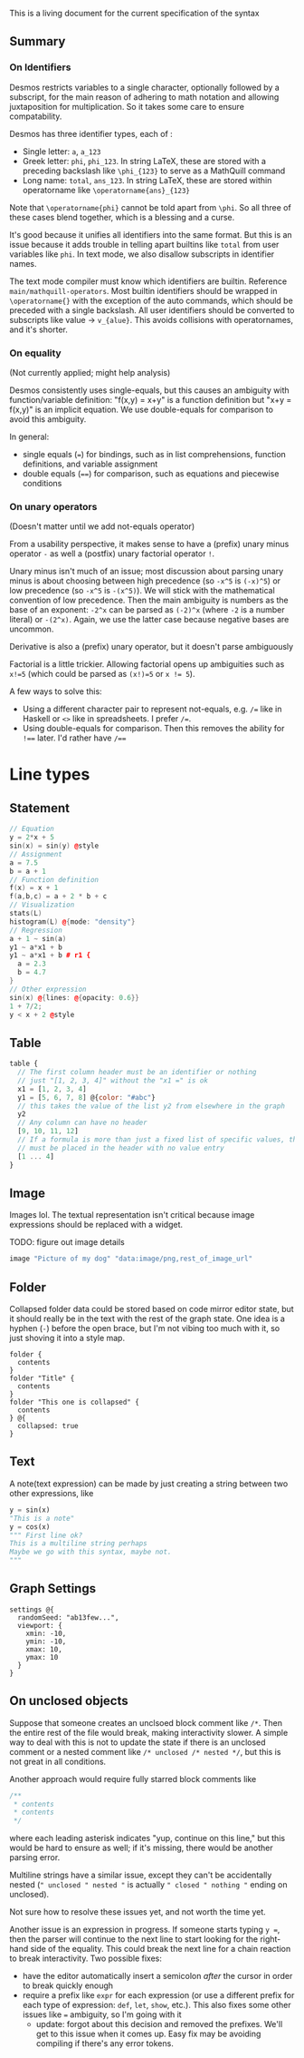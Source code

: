 This is a living document for the current specification of the syntax

## Summary

### On Identifiers

Desmos restricts variables to a single character, optionally followed by a subscript, for the main reason of adhering to math notation and allowing juxtaposition for multiplication. So it takes some care to ensure compatability.

Desmos has three identifier types, each of :

- Single letter: `a`, `a_123`
- Greek letter: `phi`, `phi_123`. In string LaTeX, these are stored with a preceding backslash like `\phi_{123}` to serve as a MathQuill command
- Long name: `total`, `ans_123`. In string LaTeX, these are stored within operatorname like `\operatorname{ans}_{123}`

Note that `\operatorname{phi}` cannot be told apart from `\phi`. So all three of these cases blend together, which is a blessing and a curse.

It's good because it unifies all identifiers into the same format. But this is an issue because it adds trouble in telling apart builtins like `total` from user variables like `phi`. In text mode, we also disallow subscripts in identifier names.

The text mode compiler must know which identifiers are builtin. Reference `main/mathquill-operators`. Most builtin identifiers should be wrapped in `\operatorname{}` with the exception of the auto commands, which should be preceded with a single backslash. All user identifiers should be converted to subscripts like value → `v_{alue}`. This avoids collisions with operatornames, and it's shorter.

### On equality

(Not currently applied; might help analysis)

Desmos consistently uses single-equals, but this causes an ambiguity with function/variable definition: "f(x,y) = x+y" is a function definition but "x+y = f(x,y)" is an implicit equation. We use double-equals for comparison to avoid this ambiguity.

In general:

- single equals (`=`) for bindings, such as in list comprehensions, function definitions, and variable assignment
- double equals (`==`) for comparison, such as equations and piecewise conditions

### On unary operators

(Doesn't matter until we add not-equals operator)

From a usability perspective, it makes sense to have a (prefix) unary minus operator `-` as well a (postfix) unary factorial operator `!`.

Unary minus isn't much of an issue; most discussion about parsing unary minus is about choosing between high precedence (so `-x^5` is `(-x)^5`) or low precedence (so `-x^5` is `-(x^5)`). We will stick with the mathematical convention of low precedence. Then the main ambiguity is numbers as the base of an exponent: `-2^x` can be parsed as `(-2)^x` (where `-2` is a number literal) or `-(2^x)`. Again, we use the latter case because negative bases are uncommon.

Derivative is also a (prefix) unary operator, but it doesn't parse ambiguously

Factorial is a little trickier. Allowing factorial opens up ambiguities such as `x!=5` (which could be parsed as `(x!)=5` or `x != 5`).

A few ways to solve this:

- Using a different character pair to represent not-equals, e.g. `/=` like in Haskell or `<>` like in spreadsheets. I prefer `/=`.
- Using double-equals for comparison. Then this removes the ability for `!==` later. I'd rather have `/==`

# Line types

## Statement

```cpp
// Equation
y = 2*x + 5
sin(x) = sin(y) @style
// Assignment
a = 7.5
b = a + 1
// Function definition
f(x) = x + 1
f(a,b,c) = a + 2 * b + c
// Visualization
stats(L)
histogram(L) @{mode: "density"}
// Regression
a + 1 ~ sin(a)
y1 ~ a*x1 + b
y1 ~ a*x1 + b # r1 {
  a = 2.3
  b = 4.7
}
// Other expression
sin(x) @{lines: @{opacity: 0.6}}
1 + 7/2;
y < x + 2 @style
```

## Table

```js
table {
  // The first column header must be an identifier or nothing
  // just "[1, 2, 3, 4]" without the "x1 =" is ok
  x1 = [1, 2, 3, 4]
  y1 = [5, 6, 7, 8] @{color: "#abc"}
  // this takes the value of the list y2 from elsewhere in the graph
  y2
  // Any column can have no header
  [9, 10, 11, 12]
  // If a formula is more than just a fixed list of specific values, then it
  // must be placed in the header with no value entry
  [1 ... 4]
}
```

## Image

Images lol. The textual representation isn't critical because image expressions should be replaced with a widget.

TODO: figure out image details

```js
image "Picture of my dog" "data:image/png,rest_of_image_url"
```

## Folder

Collapsed folder data could be stored based on code mirror editor state, but it should really be in the text with the rest of the graph state. One idea is a hyphen (`-`) before the open brace, but I'm not vibing too much with it, so just shoving it into a style map.

```
folder {
  contents
}
folder "Title" {
  contents
}
folder "This one is collapsed" {
  contents
} @{
  collapsed: true
}
```

## Text

A note(text expression) can be made by just creating a string between two other expressions, like

```py
y = sin(x)
"This is a note"
y = cos(x)
""" First line ok?
This is a multiline string perhaps
Maybe we go with this syntax, maybe not.
"""
```

## Graph Settings

```
settings @{
  randomSeed: "ab13few...",
  viewport: {
    xmin: -10,
    ymin: -10,
    xmax: 10,
    ymax: 10
  }
}
```

## On unclosed objects

Suppose that someone creates an unclsoed block comment like `/*`. Then the entire rest of the file would break, making interactivity slower. A simple way to deal with this is not to update the state if there is an unclosed comment or a nested comment like `/* unclosed /* nested */`, but this is not great in all conditions.

Another approach would require fully starred block comments like

```c
/**
 * contents
 * contents
 */
```

where each leading asterisk indicates "yup, continue on this line," but this would be hard to ensure as well; if it's missing, there would be another parsing error.

Multiline strings have a similar issue, except they can't be accidentally nested (`" unclosed " nested "` is actually `" closed " nothing "` ending on unclosed).

Not sure how to resolve these issues yet, and not worth the time yet.

Another issue is an expression in progress. If someone starts typing `y =`, then the parser will continue to the next line to start looking for the right-hand side of the equality. This could break the next line for a chain reaction to break interactivity. Two possible fixes:

- have the editor automatically insert a semicolon _after_ the cursor in order to break quickly enough
- require a prefix like `expr` for each expression (or use a different prefix for each type of expression: `def`, `let`, `show`, etc.). This also fixes some other issues like `=` ambiguity, so I'm going with it
  - update: forgot about this decision and removed the prefixes. We'll get to this issue when it comes up. Easy fix may be avoiding compiling if there's any error tokens.
